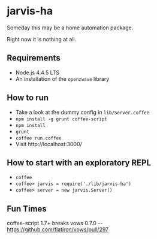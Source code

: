 jarvis-ha
=========

Someday this may be a home automation package.

Right now it is nothing at all.


Requirements
------------

* Node.js 4.4.5 LTS
* An installation of the ``openzwave`` library

How to run
----------

* Take a look at the dummy config in ``lib/Server.coffee``
* ``npm install -g grunt coffee-script``
* ``npm install``
* ``grunt``
* ``coffee run.coffee``
* Visit http://localhost:3000/

How to start with an exploratory REPL
-------------------------------------

* ``coffee``
* ``coffee> jarvis = require('./lib/jarvis-ha')``
* ``coffee> server = new jarvis.Server()``

Fun Times
---------

coffee-script 1.7+ breaks vows 0.7.0 -- https://github.com/flatiron/vows/pull/297